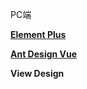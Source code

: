 

PC端

[**Element Plus**]([element-plus.org](https://link.zhihu.com/?target=https%3A//element-plus.org))

[**Ant Design Vue**](https://www.antdv.com)

**View Design**